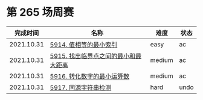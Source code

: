 # 第 265 场周赛

**完成时间**|**名称**|**难度**|**状态**
------------|--------|--------|--------
2021.10.31|[5914. 值相等的最小索引](./5914.%20值相等的最小索引)|easy|ac
2021.10.31|[5915. 找出临界点之间的最小和最大距离](./5915.%20找出临界点之间的最小和最大距离)|medium|ac
2021.10.31|[5916. 转化数字的最小运算数](./5916.%20转化数字的最小运算数)|medium|ac
2021.10.31|[5917. 同源字符串检测](./5917.%20同源字符串检测)|hard|undo
